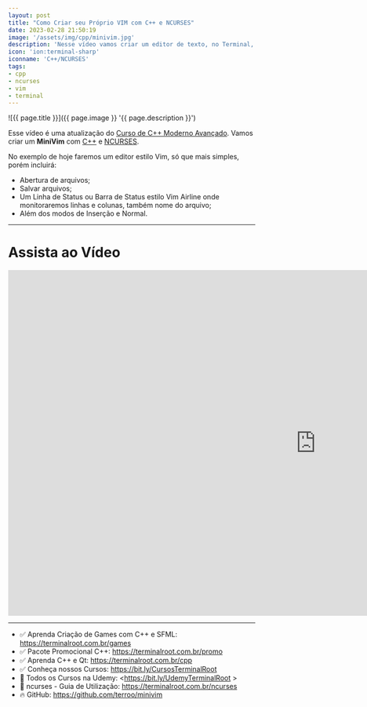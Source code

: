 ```yaml
---
layout: post
title: "Como Criar seu Próprio VIM com C++ e NCURSES"
date: 2023-02-28 21:50:19
image: '/assets/img/cpp/minivim.jpg'
description: 'Nesse vídeo vamos criar um editor de texto, no Terminal, estilo Vim.'
icon: 'ion:terminal-sharp'
iconname: 'C++/NCURSES'
tags:
- cpp
- ncurses
- vim
- terminal
---
```


![{{ page.title }}]({{ page.image }} '{{ page.description }}')

Esse vídeo é uma atualização do [Curso de C++ Moderno Avançado](https://terminalroot.com.br/cpp). Vamos criar um **MiniVim** com [C++](https://terminalroot.com.br/tags#cpp) e [NCURSES](https://terminalroot.com.br/ncurses). 

No exemplo de hoje faremos um editor estilo Vim, só que mais simples, porém incluirá:
+ Abertura de arquivos;
+ Salvar arquivos;
+ Um Linha de Status ou Barra de Status estilo Vim Airline onde monitoraremos linhas e colunas, também nome do arquivo;
+ Além dos modos de Inserção e Normal.

---

# Assista ao Vídeo

<iframe width="1253" height="705" src="https://www.youtube.com/embed/p7k2tiGbcwE" title="YouTube video player" frameborder="0" allow="accelerometer; autoplay; clipboard-write; encrypted-media; gyroscope; picture-in-picture" allowfullscreen></iframe>

---

+ ✅ Aprenda Criação de Games com C++ e SFML: <https://terminalroot.com.br/games>
+ ✅ Pacote Promocional C++: <https://terminalroot.com.br/promo>
+ ✅ Aprenda C++ e Qt: <https://terminalroot.com.br/cpp>
+ ✅ Conheça nossos Cursos: <https://bit.ly/CursosTerminalRoot>
+ 🎁 Todos os Cursos na Udemy: <https://bit.ly/UdemyTerminalRoot >
+ 🔗 ncurses - Guia de Utilização: <https://terminalroot.com.br/ncurses>
+ 🔥 GitHub: <https://github.com/terroo/minivim>
